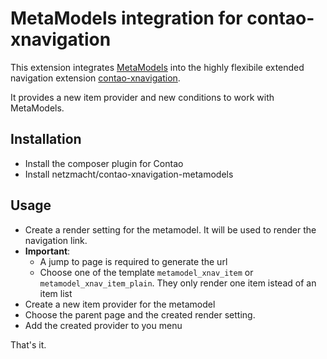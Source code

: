 
MetaModels integration for contao-xnavigation
=====

This extension integrates [MetaModels](now.metamodel.me) into the highly flexibile extended navigation extension 
[contao-xnavigation](https://github.com/bit3/contao-xnavigation/). 

It provides a new item provider and new conditions to work with MetaModels.

Installation
---------

* Install the composer plugin for Contao
* Install netzmacht/contao-xnavigation-metamodels


Usage
----------

* Create a render setting for the metamodel. It will be used to render the navigation link.
* **Important**: 
  * A jump to page is required to generate the url
  * Choose one of the template `metamodel_xnav_item` or `metamodel_xnav_item_plain`. They only render one item istead of an item list
* Create a new item provider for the metamodel
* Choose the parent page and the created render setting.
* Add the created provider to you menu

That's it.
